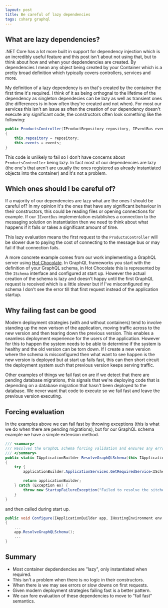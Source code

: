 ```yaml
---
layout: post
title: Be careful of lazy dependencies
tags: csharp graphql
---
```


## What are lazy dependencies?

.NET Core has a lot more built in support for dependency injection which is an incredibly useful feature and this post isn't about not using that, but to think about how and when your depdendencies are created. By dependencies I mean any object being created by your Container which is a pretty broad definition which typically covers controllers, services and more.

My definition of a lazy dependency is on that's created by the container the first time it's required. I think of it as being orthognal to the lifetime of the dependency as singleton dependecies can be lazy as well as transient ones (the differences is in how often they're created and not when). For most our services this isn't an issue as often the creation of our dependency doesn't execute any significant code, the constructors often look something like the following:

``` csharp
public ProductsController(IProductRepository repository, IEventBus events)
{
    this.repository = repository;
    this.events = events;
}
```

This code is unlikely to fail so I don't have concerns about `ProductsController` being lazy. In fact most of our dependencies are lazy (the one's that aren't are usually the ones registered as already instantiated objects into the container) and it's not a problem.

## Which ones should I be careful of?

If a majority of our dependencies are lazy what are the ones I should be careful of? In my opinion it's the ones that have any significant behaviour in their constructors, this could be reading files or opening connections for example. If our `IEventBus` implementation establishes a connection to the messaging solution on instantiation then we need to think about what happens if it fails or takes a significant amount of time.

This lazy evaluation means the first request to the `ProductsController` will be slower due to paying the cost of connecting to the message bus or may fail if that connection fails.

A more concrete example comes from our work implementing a GraphQL server using [Hot Chocolate][hc]. In GraphQL frameworks you start with the definition of your GraphQL schema, in Hot Chocolate this is represented by the `ISchema` interface and configured at start up. However the actual creation of the schema is lazy and doesn't happy until the first GraphQL request is received which is a little slower but if I've misconfigured my schema I don't see the error till that first request instead of the application startup.

## Why failing fast can be good

Modern deployment strategies (with and without containers) tend to involve standing up the new verison of the application, moving traffic across to the new version and then tearing down the previous version. This enables a seamless deployment experience for the users of the application. However for this to happen the system needs to be able to determine if the system is healthy and the old version can be torn down. If I create a new version where the schema is misconfigured then what want to see happen is the new version is deployed but at start up fails fast, this can then short circuit the deployment system such that previous version keeps serving traffic. 

Other examples of things we fail fast on are if we detect that there are pending database migrations, this signals that we're deploying code that is depending on a database migration that hasn't been deployed to the database. We never want that code to execute so we fail fast and leave the previous version executing.

## Forcing evaluation

In the examples above we can fail fast by throwing exceptions (this is what we do when there are pending migrations), but for our GraphQL schema example we have a simple extension method.

``` csharp
/// <summary>
/// Resolves the GraphQL schema forcing validation and ensures any errors before start up failures
/// </summary>
public static IApplicationBuilder ResolveGraphQLSchema(this IApplicationBuilder applicationBuilder)
{
	try {
		applicationBuilder.ApplicationServices.GetRequiredService<ISchema>();

		return applicationBuilder;
	} catch (Exception ex) {
		throw new StartupFailureException("Failed to resolve the sitched GraphQL schema", ex);
	}
}
```

and then called during start up.

``` csharp
public void Configure(IApplicationBuilder app, IHostingEnvironment env, ILoggerFactory loggerFactory, IApplicationLifetime appLifetime)
{
    ...
    app.ResolveGraphQLSchema();
    ...
}
```

## Summary
- Most container depdendencies are "lazy", only instantiated when required.
- This isn't a problem when there is no logic in their constructors.
- When there is we may see errors or slow downs on first requests.
- Given modern deployment strategies failing fast is a better pattern.
- We can fore evaluation of these dependencies to move to "fail fast" semantics.

[hc]: https://hotchocolate.io/

